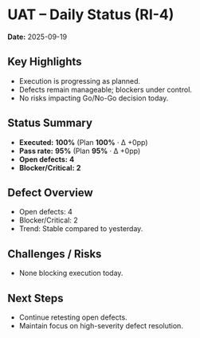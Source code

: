 # UAT – Daily Status (RI-4)
**Date:** 2025-09-19

## Key Highlights
- Execution is progressing as planned.
- Defects remain manageable; blockers under control.
- No risks impacting Go/No-Go decision today.

## Status Summary
- **Executed:** **100%** (Plan **100%** · Δ +0pp)
- **Pass rate:** **95%** (Plan **95%** · Δ +0pp)
- **Open defects:** **4**
- **Blocker/Critical:** **2**

## Defect Overview
- Open defects: 4
- Blocker/Critical: 2
- Trend: Stable compared to yesterday.

## Challenges / Risks
- None blocking execution today.

## Next Steps
- Continue retesting open defects.
- Maintain focus on high-severity defect resolution.
